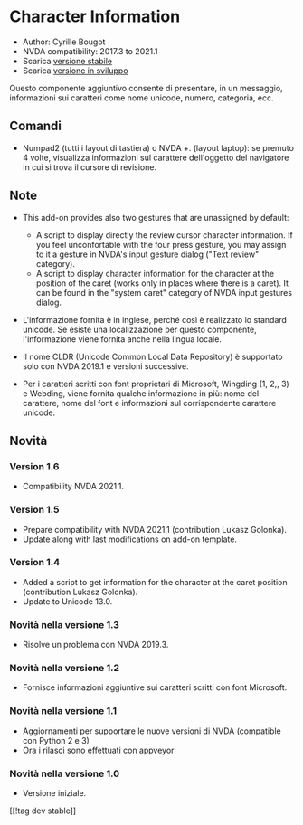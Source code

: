 # Character Information #

* Author: Cyrille Bougot
* NVDA compatibility: 2017.3 to 2021.1
* Scarica [versione stabile][1]
* Scarica [versione in sviluppo][2]

Questo componente aggiuntivo consente di presentare, in un messaggio,
informazioni sui caratteri come nome unicode, numero, categoria, ecc.


## Comandi

* Numpad2 (tutti i layout di tastiera) o NVDA +. (layout laptop): se premuto
  4 volte, visualizza informazioni sul carattere dell'oggetto del navigatore
  in cui si trova il cursore di revisione.


## Note

* This add-on provides also two gestures that are unassigned by default:

    * A script to display directly the review cursor character
      information. If you feel unconfortable with the four press gesture,
      you may assign to it a gesture in NVDA's input gesture dialog ("Text
      review" category).
    * A script to display character information for the character at the
      position of the caret (works only in places where there is a
      caret). It can be found in the "system caret" category of NVDA input
      gestures dialog.

* L'informazione fornita è in inglese, perché così è realizzato lo standard
  unicode. Se esiste una localizzazione per questo componente,
  l'informazione viene fornita anche nella lingua locale.
* Il nome CLDR (Unicode Common Local Data Repository) è supportato solo con
  NVDA 2019.1 e versioni successive.
* Per i caratteri scritti con font proprietari di Microsoft, Wingding (1,
  2,, 3) e Webding, viene fornita qualche informazione in più: nome del
  carattere, nome del font e informazioni sul corrispondente carattere
  unicode.


## Novità

### Version 1.6

* Compatibility NVDA 2021.1.

### Version 1.5

* Prepare compatibility with NVDA 2021.1 (contribution Lukasz Golonka).
* Update along with last modifications on add-on template.

### Version 1.4

* Added a script to get information for the character at the caret position
  (contribution Lukasz Golonka).
* Update to Unicode 13.0.

### Novità nella versione 1.3

* Risolve un problema con NVDA 2019.3.


### Novità nella versione 1.2

* Fornisce informazioni aggiuntive sui caratteri scritti con font Microsoft.


### Novità nella versione 1.1

* Aggiornamenti per supportare le nuove versioni di NVDA (compatible con
  Python 2 e 3)
* Ora i rilasci sono effettuati con appveyor


### Novità nella versione 1.0

* Versione iniziale.

[[!tag dev stable]]

[1]: https://addons.nvda-project.org/files/get.php?file=chari

[2]: https://addons.nvda-project.org/files/get.php?file=chari-dev
